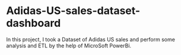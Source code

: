 # Adidas-US-sales-dataset-dashboard
In this project, I took a Dataset of Adidas US sales and perform some analysis and ETL by the help of MicroSoft PowerBi.

